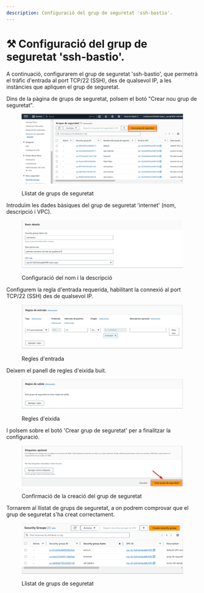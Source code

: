 ```yaml
---
description: Configuració del grup de seguretat 'ssh-bastio'.
---
```


# ⚒️ Configuració del grup de seguretat 'ssh-bastio'.

A continuació, configurarem el grup de seguretat 'ssh-bastio', que permetrà el tràfic d'entrada al port TCP/22 (SSH), des de qualsevol IP, a les instàncies que apliquen el grup de seguretat.&#x20;

Dins de la pàgina de grups de seguretat, polsem el botó "Crear nou grup de seguretat".

<figure><img src="../.gitbook/assets/image (158).png" alt=""><figcaption><p>Llistat de grups de seguretat</p></figcaption></figure>

Introduïm les dades bàsiques del grup de seguretat 'internet' (nom, descripció i VPC).

<figure><img src="../.gitbook/assets/image (190).png" alt=""><figcaption><p>Configuració del nom i la descripció</p></figcaption></figure>

Configurem la regla d'entrada requerida, habilitant la connexió al port TCP/22 (SSH) des de qualsevol IP.

<figure><img src="../.gitbook/assets/image (164).png" alt=""><figcaption><p>Regles d'entrada</p></figcaption></figure>

Deixem el panell de regles d'eixida buit.

<figure><img src="../.gitbook/assets/image (165).png" alt=""><figcaption><p>Regles d'eixida</p></figcaption></figure>

I polsem sobre el botó 'Crear grup de seguretat' per a finalitzar la configuració.&#x20;

<figure><img src="../.gitbook/assets/image (162).png" alt=""><figcaption><p>Confirmació de la creació del grup de seguretat</p></figcaption></figure>

Tornarem al llistat de grups de seguretat, a on podrem comprovar que el grup de seguretat s'ha creat correctament.

<figure><img src="../.gitbook/assets/image.png" alt=""><figcaption><p>Llistat de grups de seguretat</p></figcaption></figure>

